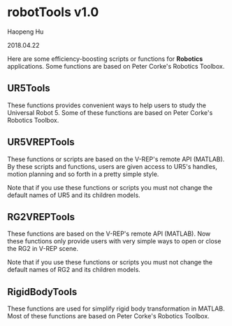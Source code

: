# robotTools v1.0
Haopeng Hu

2018.04.22

Here are some efficiency-boosting scripts or functions for **Robotics** applications. Some functions are based on Peter Corke's Robotics Toolbox. 

## UR5Tools
These functions provides convenient ways to help users to study the Universal Robot 5. Some of these functions are based on Peter Corke's Robotics Toolbox.

## UR5VREPTools
These functions or scripts are based on the V-REP's remote API (MATLAB). By these scripts and functions, users are given access to UR5's handles, motion planning and so forth in a pretty simple style. 

Note that if you use these functions or scripts you must not change the default names of UR5 and its children models.

## RG2VREPTools
These functions are based on the V-REP's remote API (MATLAB). Now these functions only provide users with very simple ways to open or close the RG2 in V-REP scene.

Note that if you use these functions or scripts you must not change the default names of RG2 and its children models.

## RigidBodyTools
These functions are used for simplify rigid body transformation in MATLAB. Most of these functions are based on Peter Corke's Robotics Toolbox. 